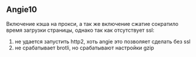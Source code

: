 ## Angie10
Включение кэша на прокси, а так же включение сжатие сократило время загрузки страницы, однако так как отсутствует ssl:  
1. не удается запустить http2, хоть angie это позволяет сделать без ssl  
2. не срабатывает brotli, но срабатывают настройки gzip  
